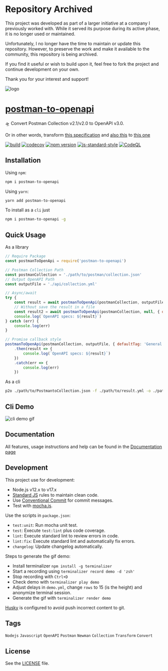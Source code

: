 # Repository Archived

This project was developed as part of a larger initiative at a company I previously worked with. While it served its purpose during its active phase, it is no longer used or maintained.

Unfortunately, I no longer have the time to maintain or update this repository. However, to preserve the work and make it available to the community, this repository is being archived.

If you find it useful or wish to build upon it, feel free to fork the project and continue development on your own.

Thank you for your interest and support!




![logo](./docs/assets/img/logoBanner.png)

# [postman-to-openapi](https://joolfe.github.io/postman-to-openapi/)

🛸 Convert Postman Collection v2.1/v2.0 to OpenAPI v3.0.

Or in other words, transform [this specification](https://schema.getpostman.com/json/collection/v2.1.0/collection.json) and [also this](https://schema.getpostman.com/json/collection/v2.0.0/collection.json) to [this one](http://spec.openapis.org/oas/v3.0.3.html)

[![build](https://github.com/joolfe/postman-to-openapi/workflows/Build/badge.svg)](https://github.com/joolfe/postman-to-openapi/actions)
[![codecov](https://codecov.io/gh/joolfe/postman-to-openapi/branch/master/graph/badge.svg)](https://codecov.io/gh/joolfe/postman-to-openapi)
[![npm version](https://img.shields.io/npm/v/postman-to-openapi
)](https://www.npmjs.com/package/postman-to-openapi)
[![js-standard-style](https://img.shields.io/badge/code%20style-standard-brightgreen.svg)](http://standardjs.com)
[![CodeQL](https://github.com/joolfe/postman-to-openapi/actions/workflows/codeql-analysis.yml/badge.svg)](https://github.com/joolfe/postman-to-openapi/actions/workflows/codeql-analysis.yml)

## Installation

Using `npm`:

```bash
npm i postman-to-openapi
```

Using `yarn`:

```bash
yarn add postman-to-openapi
```

To install as a `cli` just

```bash
npm i postman-to-openapi -g
```

## Quick Usage

As a library

```js
// Require Package
const postmanToOpenApi = require('postman-to-openapi')

// Postman Collection Path
const postmanCollection = './path/to/postman/collection.json'
// Output OpenAPI Path
const outputFile = './api/collection.yml'

// Async/await
try {
    const result = await postmanToOpenApi(postmanCollection, outputFile, { defaultTag: 'General' })
    // Without save the result in a file
    const result2 = await postmanToOpenApi(postmanCollection, null, { defaultTag: 'General' })
    console.log(`OpenAPI specs: ${result}`)
} catch (err) {
    console.log(err)
}

// Promise callback style
postmanToOpenApi(postmanCollection, outputFile, { defaultTag: 'General' })
    .then(result => {
        console.log(`OpenAPI specs: ${result}`)
    })
    .catch(err => {
        console.log(err)
    })
```

As a cli

```bash
p2o ./path/to/PostmantoCollection.json -f ./path/to/result.yml -o ./path/to/options.json
```

## Cli Demo

![cli demo gif](./docs/assets/img/demo.gif)

## Documentation

All features, usage instructions and help can be found in the [Documentation page](https://joolfe.github.io/postman-to-openapi/)

## Development

This project use for development:

- Node.js v12.x to v17.x
- [Standard JS](https://standardjs.com/) rules to maintain clean code.
- Use [Conventional Commit](https://www.conventionalcommits.org/en/v1.0.0/) for commit messages.
- Test with [mocha.js](https://mochajs.org/).

Use the scripts in `package.json`:

- `test:unit`: Run mocha unit test.
- `test`: Execute `test:lint` plus code coverage.
- `lint`: Execute standard lint to review errors in code.
- `lint:fix`: Execute standard lint and automatically fix errors.
- `changelog`: Update changelog automatically.

Steps to generate the gif demo:

- Install terminalizer `npm install -g terminalizer`
- Start a recording using `terminalizer record demo -d 'zsh'`
- Stop recording with `Ctrl+D`
- Check demo with `terminalizer play demo`
- Adjust delays in `demo.yml`, change `rows` to 15 (is the height) and anonymize terminal session.
- Generate the gif with `terminalizer render demo`

[Husky](https://www.npmjs.com/package/husky) is configured to avoid push incorrect content to git.

## Tags

`Nodejs` `Javascript` `OpenAPI` `Postman` `Newman` `Collection` `Transform` `Convert`

## License

See the [LICENSE](LICENSE.txt) file.
